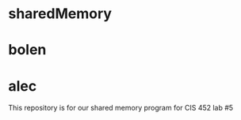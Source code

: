 # sharedMemory
# bolen 
# alec 
This repository is for our shared memory program for CIS 452 lab #5
